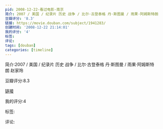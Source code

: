 ```yaml
---
pid: 2008-12-22-看过电影-南京
简介: 2007 / 美国 / 纪录片 历史 战争 / 比尔·古登泰格 丹·斯图曼 / 雨果·阿姆斯特朗 赵家玲
豆瓣评分: '8.3'
链接: https://movie.douban.com/subject/1941283/
创建时间: '2008-12-22 21:14:01'
我的评分: '4'
标签:
评论:
tags: [douban]
categories: [timeline]
---
```

简介:2007 / 美国 / 纪录片 历史 战争 / 比尔·古登泰格 丹·斯图曼 / 雨果·阿姆斯特朗 赵家玲

豆瓣评分:8.3

[链接](https://movie.douban.com/subject/1941283/)

我的评分:4

标签:

评论:

